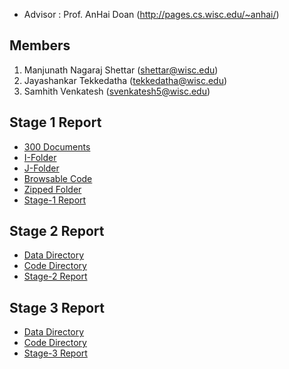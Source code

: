 + Advisor : Prof. AnHai Doan (http://pages.cs.wisc.edu/~anhai/)


## Members

1. Manjunath Nagaraj Shettar (shettar@wisc.edu)
2. Jayashankar Tekkedatha (tekkedatha@wisc.edu)
3. Samhith Venkatesh (svenkatesh5@wisc.edu)

## Stage 1 Report

+ [300 Documents](https://github.com/nsmanju01/CS839-Data-Science/tree/master/Stage-1/300_documents)
+ [I-Folder](https://github.com/nsmanju01/CS839-Data-Science/tree/master/Stage-1/I-FOLDER)
+ [J-Folder](https://github.com/nsmanju01/CS839-Data-Science/tree/master/Stage-1/J-FOLDER)
+ [Browsable Code](https://github.com/nsmanju01/CS839-Data-Science/blob/master/Stage-1/src)
+ [Zipped Folder](https://github.com/nsmanju01/CS839-Data-Science/blob/master/Stage-1/Stage-1.zip)
+ [Stage-1 Report](https://github.com/nsmanju01/CS839-Data-Science/blob/master/Stage-1/Project%20Stage-1%20Report.pdf)

## Stage 2 Report
+ [Data Directory](https://github.com/nsmanju01/CS839-Data-Science/tree/master/Stage-2/data)
+ [Code Directory](https://github.com/nsmanju01/CS839-Data-Science/tree/master/Stage-2/code)
+ [Stage-2 Report](https://github.com/nsmanju01/CS839-Data-Science/blob/master/Stage-2/Stage2_Report.pdf)

## Stage 3 Report
+ [Data Directory](https://github.com/nsmanju01/CS839-Data-Science/tree/master/Stage-2/data)
+ [Code Directory](https://github.com/nsmanju01/CS839-Data-Science/tree/master/Stage-3/Data)
+ [Stage-3 Report](https://github.com/nsmanju01/CS839-Data-Science/blob/master/Stage-2/Stage2_Report.pdf)


